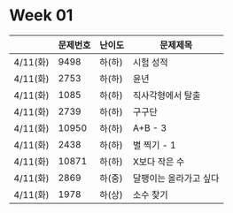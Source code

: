 # Week 01
|                |문제번호|난이도|문제제목|
|----------------|-------|------|-------|
|4/11(화)|9498|하(하)|시험 성적|
|4/11(화)|2753|하(하)|윤년|
|4/11(화)|1085|하(하)|직사각형에서 탈출|
|4/11(화)|2739|하(하)|구구단|
|4/11(화)|10950|하(하)|A+B - 3|
|4/11(화)|2438|하(하)|별 찍기 - 1|
|4/11(화)|10871|하(하)|X보다 작은 수|
|4/11(화)|2869|하(중)|달팽이는 올라가고 싶다|
|4/11(화)|1978|하(상)|소수 찾기|